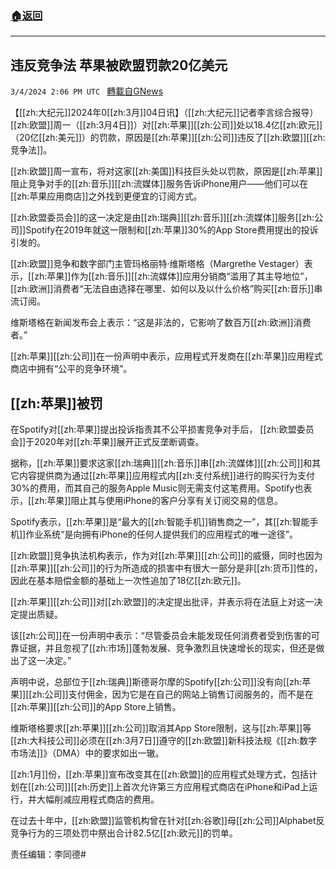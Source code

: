 ###  [:house:返回](README.md)
---


## 违反竞争法 苹果被欧盟罚款20亿美元
`3/4/2024 2:06 PM UTC ` [轉載自GNews](https://gnews.org/articles/2364021)

【[[zh:大纪元]]2024年0[[zh:3月]]04日讯】（[[zh:大纪元]]记者李言综合报导）[[zh:欧盟]]周一（[[zh:3月4日]]）对[[zh:苹果]][[zh:公司]]处以18.4亿[[zh:欧元]]（20亿[[zh:美元]]）的罚款，原因是[[zh:苹果]][[zh:公司]]违反了[[zh:欧盟]][[zh:竞争法]]。

[[zh:欧盟]]周一宣布，将对这家[[zh:美国]]科技巨头处以罚款，原因是[[zh:苹果]]阻止竞争对手的[[zh:音乐]][[zh:流媒体]]服务告诉iPhone用户——他们可以在[[zh:苹果应用商店]]之外找到更便宜的订阅方式。

[[zh:欧盟委员会]]的这一决定是由[[zh:瑞典]][[zh:音乐]][[zh:流媒体]]服务[[zh:公司]]Spotify在2019年就这一限制和[[zh:苹果]]30%的App Store费用提出的投诉引发的。

[[zh:欧盟]]竞争和数字部门主管玛格丽特‧维斯塔格（Margrethe Vestager）表示，[[zh:苹果]]作为[[zh:音乐]][[zh:流媒体]]应用分销商“滥用了其主导地位”，[[zh:欧洲]]消费者“无法自由选择在哪里、如何以及以什么价格”购买[[zh:音乐]]串流订阅。

维斯塔格在新闻发布会上表示：“这是非法的，它影响了数百万[[zh:欧洲]]消费者。”

[[zh:苹果]][[zh:公司]]在一份声明中表示，应用程式开发商在[[zh:苹果]]应用程式商店中拥有“公平的竞争环境”。

## [[zh:苹果]]被罚

在Spotify对[[zh:苹果]]提出投诉指责其不公平损害竞争对手后， [[zh:欧盟委员会]]于2020年对[[zh:苹果]]展开正式反垄断调查。

据称，[[zh:苹果]]要求这家[[zh:瑞典]][[zh:音乐]]串[[zh:流媒体]][[zh:公司]]和其它内容提供商为通过[[zh:苹果]]应用程式内[[zh:支付系统]]进行的购买行为支付30%的费用，而其自己的服务Apple Music则无需支付这笔费用。Spotify也表示，[[zh:苹果]]阻止其与使用iPhone的客户分享有关订阅交易的信息。

Spotify表示，[[zh:苹果]]是“最大的[[zh:智能手机]]销售商之一”，其[[zh:智能手机]]作业系统“是向拥有iPhone的任何人提供我们的应用程式的唯一途径”。

[[zh:欧盟]]竞争执法机构表示，作为对[[zh:苹果]][[zh:公司]]的威慑，同时也因为[[zh:苹果]][[zh:公司]]的行为所造成的损害中有很大一部分是非[[zh:货币]]性的，因此在基本赔偿金额的基础上一次性追加了18亿[[zh:欧元]]。

[[zh:苹果]][[zh:公司]]对[[zh:欧盟]]的决定提出批评，并表示将在法庭上对这一决定提出质疑。

该[[zh:公司]]在一份声明中表示：“尽管委员会未能发现任何消费者受到伤害的可靠证据，并且忽视了[[zh:市场]]蓬勃发展、竞争激烈且快速增长的现实，但还是做出了这一决定。”

声明中说，总部位于[[zh:瑞典]]斯德哥尔摩的Spotify[[zh:公司]]没有向[[zh:苹果]][[zh:公司]]支付佣金，因为它是在自己的网站上销售订阅服务的，而不是在[[zh:苹果]][[zh:公司]]的App Store上销售。

维斯塔格要求[[zh:苹果]][[zh:公司]]取消其App Store限制，这与[[zh:苹果]]等[[zh:大科技公司]]必须在[[zh:3月7日]]遵守的[[zh:欧盟]]新科技法规《[[zh:数字市场法]]》（DMA）中的要求如出一辙。

[[zh:1月]]份，[[zh:苹果]]宣布改变其在[[zh:欧盟]]的应用程式处理方式，包括计划在[[zh:公司]][[zh:历史]]上首次允许第三方应用程式商店在iPhone和iPad上运行，并大幅削减应用程式商店的费用。

在过去十年中，[[zh:欧盟]]监管机构曾在针对[[zh:谷歌]]母[[zh:公司]]Alphabet反竞争行为的三项处罚中祭出合计82.5亿[[zh:欧元]]的罚单。

责任编辑：李同德#
